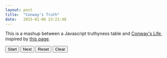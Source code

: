 ```yaml
---
layout: post
title:  "Conway's Truth"
date:   2015-01-06 23:21:48
---
```


This is a mashup between a Javascript truthyness table and [Conway's Life](http://en.wikipedia.org/wiki/Conway%27s_Game_of_Life), inspired by [this page](http://dorey.github.io/JavaScript-Equality-Table).

<div>
<style type="text/css">
body {
	
}

th.rotate {
  height: 20px;
  white-space: nowrap;
}

th.rotate > div {
  transform: 
    translate(0, 0px)
    rotate(270deg);
  width:  1.5em;
}
th.rotate > div > span {
  border-bottom: 1px solid #ccc;
  padding: 5px 10px;
}
th {
	height: 1.5em;
	font-weight: normal;
	text-align: right;
}
td.on {
	border: solid 2px rgb(0, 109, 0);
	border-radius: 2px;
	background-color: rgb(87, 192, 86);
}
td.off {
	border: solid 2px rgb(177, 177, 177);
	border-radius: 2px;
	background-color: white;
}
</style>

<input id="start" type="button" value="Start"/>
<input id="next" type="button" value="Next"/>
<input id="reset" type="button" value="Reset"/>
<input id="clear" type="button" value="Clear"/>
<table>
<tbody id="life">
</tbody>
</table>
<script>
var firstFrame = [];
var currentFrame = firstFrame;
var cells=[];
var truths = ['true', 'false', '1', '0', '-1', '"true"', '"false"', '"1"', '"0"', '"-1"','""', 'null', 'undefined', 'Infinity', '-Infinity', '[]', '{}', '[[]]', '[0]','[1]', 'NaN'];
var values = [true, false, 1, 0, -1, "true", "false", "1", "0", "-1","", null, undefined, Infinity, -Infinity, [], {}, [[]], [0], [1], NaN];
var life = document.getElementById("life");
var tr = document.createElement("tr");
var i, j, td, div;
td = document.createElement("td");
tr.appendChild(td);
for (i=0;  i<truths.length; ++i) {
	td = document.createElement("th");
	div = document.createElement("div");
	td.className = 'rotate';
	div.textContent = truths[i];
	td.appendChild(div);
	tr.appendChild(td);
}
life.appendChild(tr);

var toggleCell = function(td, i, j) {
	return function() {
		if (currentFrame[i][j]) {
			td.className = 'off';
			currentFrame[i][j] = 0;	
		} else {
			td.className = 'on';
			currentFrame[i][j] = 1;	
		}
	};
};

for (i=0;  i<truths.length; ++i) {
	firstFrame[i] = [];
	cells[i] = [];
	tr = document.createElement("tr");
	td = document.createElement("th");
	td.textContent = truths[i];
	tr.appendChild(td);

	for (j=0;  j<truths.length; ++j) {
		td = document.createElement("td");
		cells[i][j] = td;	
		firstFrame[i][j] = 0		
		tr.appendChild(td);
		td.addEventListener('click', toggleCell(td, i, j));
	}
	life.appendChild(tr);
}

for (i=0;  i<truths.length; ++i) {
	for (j=0;  j<truths.length; ++j) {
		if (values[i] == values[j]) {
			firstFrame[i][j] = 1;
		} else {
			firstFrame[i][j] = 0;
		}
	}
}

var countNeighbours = function(frame, i, j) {
	var oi = i;
	var oj = j;
	var y1 = i >= 1 ? i-1 : i;
	var x1 = j >= 1 ? j-1 : j;
	var y2 = i < (frame.length-1) ? i+1 : i;
	var x2 = j < (frame.length-1) ? j+1 : j;
	var count = 0;
	for (i=y1; i<=y2; ++i) {
		for (j=x1; j<=x2; ++j) {
			if (frame[i][j] === 1 && (i !== oi || j !== oj)) {
				++count;
			}
		}
	}
	return count;

};

var nextFrame = function(frame) {
	var nextFrame = [];
	var i, j;
	for (i=0;  i<frame.length; ++i) {
		nextFrame[i] = [];
		for (j=0;  j<frame.length; ++j) {
			var neighbours = countNeighbours(frame, i, j);
			var alive = frame[i][j] === 1;
			if (alive) {
				if (neighbours < 2) {
					alive = false;
				} else if (neighbours < 4) {
					alive = true;
				} else {
					alive = false;
				}
			} else {
				alive = neighbours === 3;
			}
			nextFrame[i][j] = alive ? 1 : 0;
		}
	}
	return nextFrame;
};
var drawFrame = function(frame) {
	for (i=0;  i<truths.length; ++i) {
		for (j=0;  j<truths.length; ++j) {
			td = cells[i][j];
			if (frame[i][j]) {
				td.className = 'on';	
			} else {
				td.className = 'off';
			}
		}
	}
};

drawFrame(currentFrame);

var reset = document.getElementById("reset");
reset.addEventListener('click', function() { 
	currentFrame = firstFrame;
	drawFrame(currentFrame);
});

var start = document.getElementById("start");
var intervalId = null;
var stop = function () {
	clearInterval(intervalId);
	intervalId = null;
	start.value = "Start";
};
var same = function (a, b) {
	var i, j;
	for (i=0;i<a.length; ++i) {
		for (j=0;j<a.length; ++j) {
			if (a[i][j] !== b[i][j]) {
				return false;
			}
		}
	}
	return true;
};
var toggleOn = function() {
	if (intervalId === null) {
		intervalId = setInterval(function() {
			var previousFrame = currentFrame;
			currentFrame = nextFrame(currentFrame);			
			drawFrame(currentFrame);
			if (same(currentFrame, previousFrame)) {
				stop();
			}
		}, 1000);
		start.value = "Stop";
	} else {
		stop();
	}	
};
var next = function() {
	currentFrame = nextFrame(currentFrame);			
	drawFrame(currentFrame);
};

var nextButton = document.getElementById("next");
nextButton.addEventListener('click', next);

var clear = function () {
	for (i=0;  i<truths.length; ++i) {
		for (j=0;  j<truths.length; ++j) {
			currentFrame[i][j] = 0;
		}
	}
	drawFrame(currentFrame);
};
var clearButton = document.getElementById("clear");
clearButton.addEventListener('click', clear);

start.addEventListener('click', toggleOn);


//toggleOn();
</script>
</div>
